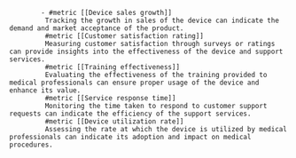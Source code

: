 			- #metric [[Device sales growth]]
			 Tracking the growth in sales of the device can indicate the demand and market acceptance of the product.
			 #metric [[Customer satisfaction rating]]
			 Measuring customer satisfaction through surveys or ratings can provide insights into the effectiveness of the device and support services.
			 #metric [[Training effectiveness]]
			 Evaluating the effectiveness of the training provided to medical professionals can ensure proper usage of the device and enhance its value.
			 #metric [[Service response time]]
			 Monitoring the time taken to respond to customer support requests can indicate the efficiency of the support services.
			 #metric [[Device utilization rate]]
			 Assessing the rate at which the device is utilized by medical professionals can indicate its adoption and impact on medical procedures.




